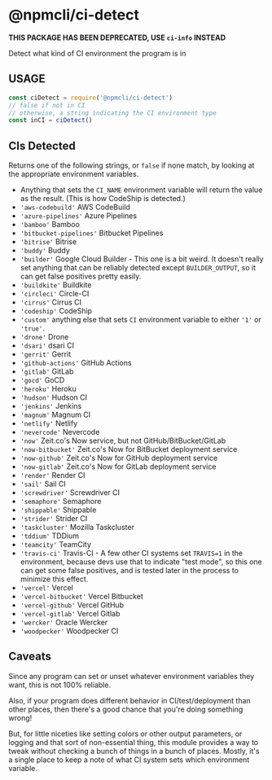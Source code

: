 # @npmcli/ci-detect

**THIS PACKAGE HAS BEEN DEPRECATED, USE `ci-info` INSTEAD**

Detect what kind of CI environment the program is in

## USAGE

```js
const ciDetect = require('@npmcli/ci-detect')
// false if not in CI
// otherwise, a string indicating the CI environment type
const inCI = ciDetect()
```

## CIs Detected

Returns one of the following strings, or `false` if none match, by looking
at the appropriate environment variables.

* Anything that sets the `CI_NAME` environment variable will return the
  value as the result.  (This is how CodeShip is detected.)
* `'aws-codebuild'` AWS CodeBuild
* `'azure-pipelines'` Azure Pipelines
* `'bamboo'` Bamboo
* `'bitbucket-pipelines'` Bitbucket Pipelines
* `'bitrise'` Bitrise
* `'buddy'` Buddy
* `'builder'` Google Cloud Builder - This one is a bit weird.  It
    doesn't really set anything that can be reliably detected except
    `BUILDER_OUTPUT`, so it can get false positives pretty easily.
* `'buildkite'` Buildkite
* `'circleci'` Circle-CI
* `'cirrus'` Cirrus CI
* `'codeship'` CodeShip
* `'custom'` anything else that sets `CI` environment variable to either
    `'1'` or `'true'`.
* `'drone'` Drone
* `'dsari'` dsari CI
* `'gerrit'` Gerrit
* `'github-actions'` GitHub Actions
* `'gitlab'` GitLab
* `'gocd'` GoCD
* `'heroku'` Heroku
* `'hudson'` Hudson CI
* `'jenkins'` Jenkins
* `'magnum'` Magnum CI
* `'netlify'` Netlify
* `'nevercode'` Nevercode
* `'now'` Zeit.co's Now service, but not GitHub/BitBucket/GitLab
* `'now-bitbucket'` Zeit.co's Now for BitBucket deployment service
* `'now-github'` Zeit.co's Now for GitHub deployment service
* `'now-gitlab'` Zeit.co's Now for GitLab deployment service
* `'render'` Render CI
* `'sail'` Sail CI
* `'screwdriver'` Screwdriver CI
* `'semaphore'` Semaphore
* `'shippable'` Shippable
* `'strider'` Strider CI
* `'taskcluster'` Mozilla Taskcluster
* `'tddium'` TDDium
* `'teamcity'` TeamCity
* `'travis-ci'` Travis-CI - A few other CI systems set `TRAVIS=1` in the
    environment, because devs use that to indicate "test mode", so this
    one can get some false positives, and is tested later in the process
    to minimize this effect.
* `'vercel'` Vercel
* `'vercel-bitbucket'` Vercel Bitbucket
* `'vercel-github'` Vercel GitHub
* `'vercel-gitlab'` Vercel Gitlab
* `'wercker'` Oracle Wercker
* `'woodpecker'` Woodpecker CI

## Caveats

Since any program can set or unset whatever environment variables they
want, this is not 100% reliable.

Also, if your program does different behavior in CI/test/deployment than
other places, then there's a good chance that you're doing something
wrong!

But, for little niceties like setting colors or other output parameters,
or logging and that sort of non-essential thing, this module provides a
way to tweak without checking a bunch of things in a bunch of places.
Mostly, it's a single place to keep a note of what CI system sets which
environment variable.
